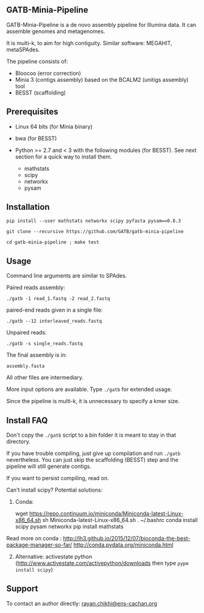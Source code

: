 GATB-Minia-Pipeline
-------------

GATB-Minia-Pipeline is a de novo assembly pipeline for Illumina data. It can assemble genomes and metagenomes.

It is multi-k, to aim for high contiguity. Similar software: MEGAHIT, metaSPAdes.

The pipeline consists of:
- Bloocoo (error correction)
- Minia 3 (contigs assembly) based on the BCALM2 (unitigs assembly) tool
- BESST (scaffolding)

Prerequisites
-------------

- Linux 64 bits (for Minia binary)

- bwa (for BESST)

- Python >= 2.7 and < 3 with the following modules (for BESST). See next section for a quick way to install them.

    * mathstats
    * scipy
    * networkx
    * pysam


Installation
------------

    pip install --user mathstats networkx scipy pyfasta pysam==0.8.3

    git clone --recursive https://github.com/GATB/gatb-minia-pipeline

    cd gatb-minia-pipeline ; make test

Usage
-----

Command line arguments are similar to SPAdes.

Paired reads assembly:

    ./gatb -1 read_1.fastq -2 read_2.fastq

paired-end reads given in a single file:

    ./gatb --12 interleaved_reads.fastq

Unpaired reads:

    ./gatb -s single_reads.fastq

The final assembly is in:

    assembly.fasta

All other files are intermediary.

More input options are available. Type `./gatb` for extended usage.

Since the pipeline is multi-k, it is unnecessary to specify a kmer size.

Install FAQ
---

Don't copy the `./gatb` script to a bin folder it is meant to stay in that directory.

If you have trouble compiling, just give up compilation and run `./gatb` nevertheless. You can just skip the scaffolding (BESST) step and the pipeline will still generate contigs.

If you want to persist compiling, read on.

Can't install scipy? Potential solutions:

1) Conda: 

    wget https://repo.continuum.io/miniconda/Miniconda-latest-Linux-x86_64.sh
    sh Miniconda-latest-Linux-x86_64.sh
    . ~/.bashrc
    conda install scipy pysam networkx
    pip install mathstats

Read more on conda : http://lh3.github.io/2015/12/07/bioconda-the-best-package-manager-so-far/
http://conda.pydata.org/miniconda.html

2) Alternative: activestate python (http://www.activestate.com/activepython/downloads then type `pypm install scipy`)

Support
-------

To contact an author directly: rayan.chikhi@ens-cachan.org
